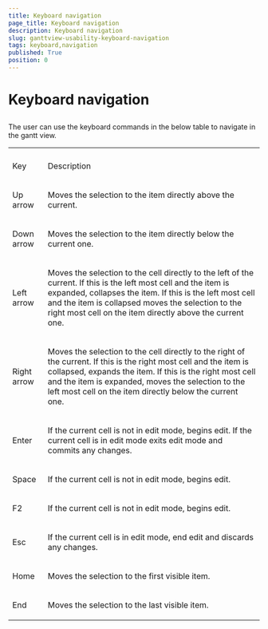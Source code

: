 ```yaml
---
title: Keyboard navigation
page_title: Keyboard navigation
description: Keyboard navigation
slug: ganttview-usability-keyboard-navigation
tags: keyboard,navigation
published: True
position: 0
---
```


# Keyboard navigation



## 

The user can use the keyboard commands in the below table to navigate in the gantt view.
<table><th><tr><td>

Key
                </td><td>

Description
                </td></tr></th><tr><td>

Up arrow</td><td>

Moves the selection to the item directly above the current.
              </td></tr><tr><td>

Down arrow</td><td>

Moves the selection to the item directly below the current one.
              </td></tr><tr><td>

Left arrow</td><td>

Moves the selection to the cell directly to the left of the current. If this is the left most cell and the item is expanded, 
                collapses the item. If this is the left most cell and the item is collapsed moves the selection to the right most cell on the
                item directly above the current one.
              </td></tr><tr><td>

Right arrow</td><td>

Moves the selection to the cell directly to the right of the current. If this is the right most cell and the item is collapsed, 
                expands the item. If this is the right most cell and the item is expanded, moves the selection to the left most cell on the item
                directly below the current one.
              </td></tr><tr><td>

Enter</td><td>

If the current cell is not in edit mode, begins edit. If the current cell is in edit mode exits edit mode and commits any changes.
              </td></tr><tr><td>

Space</td><td>

If the current cell is not in edit mode, begins edit.
              </td></tr><tr><td>

F2</td><td>

If the current cell is not in edit mode, begins edit.
              </td></tr><tr><td>

Esc</td><td>

If the current cell is in edit mode, end edit and discards any changes.
              </td></tr><tr><td>

Home</td><td>

Moves the selection to the first visible item.
              </td></tr><tr><td>

End</td><td>

Moves the selection to the last visible item.
              </td></tr></table>
